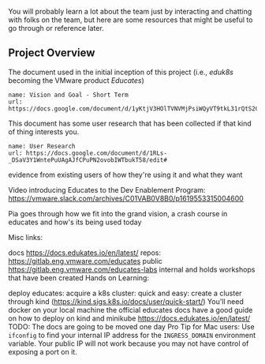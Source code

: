 You will probably learn a lot about the team just by interacting and chatting with folks on the team, but here are some resources that might be useful to go through or reference later.

## Project Overview
The document used in the initial inception of this project (i.e., *eduk8s* becoming the VMware product *Educates*)

```dashboard:create-dashboard
name: Vision and Goal - Short Term
url: https://docs.google.com/document/d/1yKtjV3HOlTVNVMjPsiWQyVT9tkL31rQtS2C5EKVBbOg/edit#
```

This document has some user research that has been collected if that kind of thing interests you.

```dashboard:create-dashboard
name: User Research
url: https://docs.google.com/document/d/1RLs-_DSaV3Y1WntePuUAgAJfCPuPN2ovobIWTbukT58/edit#
```

evidence from existing users of how they're using it and what they want

Video introducing Educates to the Dev Enablement Program: https://vmware.slack.com/archives/C01VAB0V8B0/p1619553315004600

Pia goes through how we fit into the grand vision, a crash course in educates and how's its being used today


Misc links:

docs https://docs.edukates.io/en/latest/
repos:
https://gitlab.eng.vmware.com/educates
public
https://gitlab.eng.vmware.com/educates-labs
internal and holds workshops that have been created
Hands on Learning:

deploy educates:
acquire a k8s cluster:
quick and easy: create a cluster through kind (https://kind.sigs.k8s.io/docs/user/quick-start/)
You'll need docker on your local machine
the official educates docs have a good guide on how to deploy on kind and minikube https://docs.edukates.io/en/latest/
TODO: The docs are going to be moved one day
Pro Tip for Mac users: Use `ifconfig` to find your internal IP address for the `INGRESS_DOMAIN` environment variable. Your public IP will not work because you may not have control of exposing a port on it.